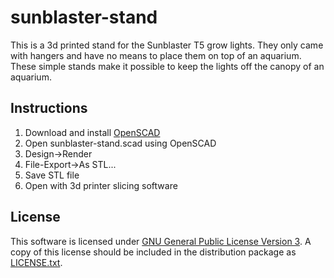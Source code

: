 # sunblaster-stand

This is a 3d printed stand for the Sunblaster T5 grow lights.  They only came with hangers and have no means to place them on top of an aquarium.  These simple stands make it possible to keep the lights off the canopy of an aquarium.

## Instructions

1. Download and install [OpenSCAD](https://www.openscad.org/)
1. Open sunblaster-stand.scad using OpenSCAD
1. Design->Render
1. File-Export->As STL...
1. Save STL file
1. Open with 3d printer slicing software

## License

This software is licensed under [GNU General Public License Version 3](https://www.gnu.org/licenses/gpl-3.0.txt).  A copy of this license should be included in the distribution package as [LICENSE.txt](LICENSE.txt).